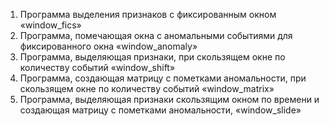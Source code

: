 1. Программа выделения признаков с фиксированным окном «window_fics»
2. Программа, помечающая окна с аномальными событиями для фиксированного окна «window_anomaly»
3. Программа, выделяющая признаки, при скользящем окне по количеству событий «window_shift»
4. Программа, создающая матрицу с пометками аномальности, при скользящем окне по количеству событий «window_matrix»
5. Программа, выделяющая признаки скользящим окном по времени и создающая матрицу с пометками аномальности, «window_slide»
